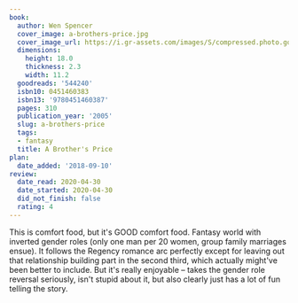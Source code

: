 ```yaml
---
book:
  author: Wen Spencer
  cover_image: a-brothers-price.jpg
  cover_image_url: https://i.gr-assets.com/images/S/compressed.photo.goodreads.com/books/1309211084l/544240._SY160_.jpg
  dimensions:
    height: 18.0
    thickness: 2.3
    width: 11.2
  goodreads: '544240'
  isbn10: 0451460383
  isbn13: '9780451460387'
  pages: 310
  publication_year: '2005'
  slug: a-brothers-price
  tags:
  - fantasy
  title: A Brother's Price
plan:
  date_added: '2018-09-10'
review:
  date_read: 2020-04-30
  date_started: 2020-04-30
  did_not_finish: false
  rating: 4
---
```


This is comfort food, but it's GOOD comfort food. Fantasy world with inverted gender roles (only one man per 20 women, group family marriages ensue). It follows the Regency romance arc perfectly except for leaving out that relationship building part in the second third, which actually might've been better to include. But it's really enjoyable – takes the gender role reversal seriously, isn't stupid about it, but also clearly just has a lot of fun telling the story.
